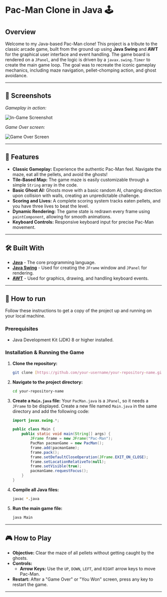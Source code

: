 # Pac-Man Clone in Java 🕹️


## Overview

Welcome to my Java-based Pac-Man clone! This project is a tribute to the classic arcade game, built from the ground up using **Java Swing** and **AWT** for the graphical user interface and event handling. The game board is rendered on a `JPanel`, and the logic is driven by a `javax.swing.Timer` to create the main game loop. The goal was to recreate the iconic gameplay mechanics, including maze navigation, pellet-chomping action, and ghost avoidance.

---

## 📸 Screenshots

*Gameplay in action:*

![In-Game Screenshot](https://github.com/user-attachments/assets/3509c203-2150-4270-bd4e-3238fae17cb0)

*Game Over screen:*

![Game Over Screen](https://github.com/user-attachments/assets/f46a3f29-1b70-475e-a57e-b2c6b98bdb76)

---

## 🌟 Features

* **Classic Gameplay:** Experience the authentic Pac-Man feel. Navigate the maze, eat all the pellets, and avoid the ghosts!
* **Tile-Based Map:** The game maze is easily customizable through a simple `String` array in the code.
* **Basic Ghost AI:** Ghosts move with a basic random AI, changing direction upon collision with walls, creating an unpredictable challenge.
* **Scoring and Lives:** A complete scoring system tracks eaten pellets, and you have three lives to beat the level.
* **Dynamic Rendering:** The game state is redrawn every frame using `paintComponent`, allowing for smooth animations.
* **Keyboard Controls:** Responsive keyboard input for precise Pac-Man movement.

---

## 🛠️ Built With

* [**Java**](https://www.java.com/) - The core programming language.
* [**Java Swing**](https://docs.oracle.com/javase/8/docs/api/javax/swing/package-summary.html) - Used for creating the `JFrame` window and `JPanel` for rendering.
* [**AWT**](https://docs.oracle.com/javase/8/docs/api/java/awt/package-summary.html) - Used for graphics, drawing, and handling keyboard events.

---



## 🚀 How to run

Follow these instructions to get a copy of the project up and running on your local machine.

### Prerequisites

* Java Development Kit (JDK) 8 or higher installed.

### Installation & Running the Game

1.  **Clone the repository:**
    ```sh
    git clone [https://github.com/your-username/your-repository-name.git](https://github.com/your-username/your-repository-name.git)
    ```
2.  **Navigate to the project directory:**
    ```sh
    cd your-repository-name
    ```
3.  **Create a `Main.java` file:**
    Your `PacMan.java` is a `JPanel`, so it needs a `JFrame` to be displayed. Create a new file named `Main.java` in the same directory and add the following code:
    ```java
    import javax.swing.*;

    public class Main {
        public static void main(String[] args) {
            JFrame frame = new JFrame("Pac-Man");
            PacMan pacmanGame = new PacMan();
            frame.add(pacmanGame);
            frame.pack();
            frame.setDefaultCloseOperation(JFrame.EXIT_ON_CLOSE);
            frame.setLocationRelativeTo(null);
            frame.setVisible(true);
            pacmanGame.requestFocus();
        }
    }
    ```
4.  **Compile all Java files:**
    ```sh
    javac *.java
    ```
5.  **Run the main game file:**
    ```sh
    java Main
    ```

---

## 🎮 How to Play

* **Objective:** Clear the maze of all pellets without getting caught by the ghosts.
* **Controls:**
    * **Arrow Keys:** Use the `UP`, `DOWN`, `LEFT`, and `RIGHT` arrow keys to move Pac-Man.
* **Restart:** After a "Game Over" or "You Won" screen, press any key to restart the game.

---
